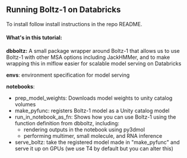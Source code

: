 ## Running Boltz-1 on Databricks

To install follow install instructions in the repo README.

#### What's in this tutorial:

**dbboltz:** A small package wrapper around Boltz-1 that allows us to use Boltz-1 with other MSA options including JackHMMer, and to make wrapping this in mlflow easier for scalable model serving on Databricks

**envs**: environment specification for model serving

**notebooks**:
 - prep_model_weights: Downloads model weights to unity catalog volumes
 - make_pyfunc: registers Boltz-1 model as a Unity catalog model
 - run_in_notebook_as_fn: Shows how you can use Boltz-1 using the function definition from dbboltz, including:
      - rendering outputs in the notebook using py3dmol
      - performing multimer, small molecule, and RNA inference
- serve_boltz: take the registered model made in "make_pyfunc" and serve it up on GPUs (we use T4 by default but you can alter this)


